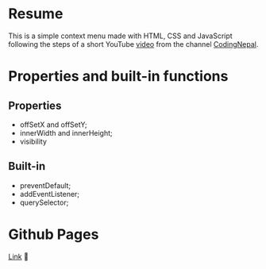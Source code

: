 # Resume
This is a simple context menu made with HTML, CSS and JavaScript following the steps of a short YouTube [video](https://www.youtube.com/watch?v=w8xdqfez3qU&ab_channel=CodingNepal) from the channel [CodingNepal](https://www.youtube.com/@CodingNepal).

# Properties and built-in functions

## Properties
- offSetX and offSetY;
- innerWidth and innerHeight;
- visibility

## Built-in
- preventDefault;
- addEventListener;
- querySelector;

# Github Pages

[Link](https://vattghern203.github.io/context_menu/) 🚀



